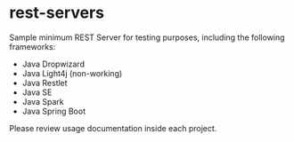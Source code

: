 # rest-servers
Sample minimum REST Server for testing purposes, including the following frameworks:
- Java Dropwizard
- Java Light4j (non-working)
- Java Restlet
- Java SE
- Java Spark
- Java Spring Boot

Please review usage documentation inside each project.
